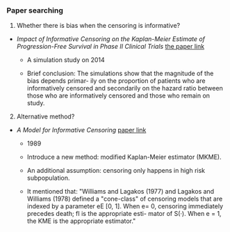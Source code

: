 ### Paper searching

1. Whether there is bias when the censoring is informative?

*  *Impact of Informative Censoring on the Kaplan-Meier Estimate of Progression-Free Survival in Phase II Clinical Trials*
[the paper link](https://github.com/sakuramomo1005/Kaplan-Meier-method-under-dependent-censoring/blob/master/Draft/week1/papers/Impact%20of%20Informative%20Censoring%20on%20the%20Kaplan-Meier%20Estimate%20of%20Progression-Free%20Survival%20in%20Phase%20II%20Clinical%20Trials.pdf)

   * A simulation study on 2014
   
   *  Brief conclusion: 
The simulations show that the magnitude of the bias depends primar- ily on the proportion of patients who are informatively censored and secondarily on the hazard ratio between those who are informatively censored and those who remain on study.


2. Alternative method?

* *A Model for Informative Censoring* [paper link](https://github.com/sakuramomo1005/Kaplan-Meier-method-under-dependent-censoring/blob/master/Draft/week1/papers/A%20Model%20for%20Informative%20Censoring.pdf)
   
   * 1989
   
   * Introduce a new method: modified Kaplan-Meier estimator (MKME).

   * An additional assumption: censoring only happens in high risk subpopulation.  
   
   * It mentioned that: "Williams and Lagakos (1977) and Lagakos and Williams (1978) defined a "cone-class" of censoring models that are indexed by a parameter eE [0, 1]. When e= 0, censoring immediately precedes death; fI is the appropriate esti- mator of S(·). When e = 1, the KME is the appropriate estimator."
   
